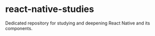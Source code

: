 # react-native-studies
Dedicated repository for studying and deepening React Native and its components.
